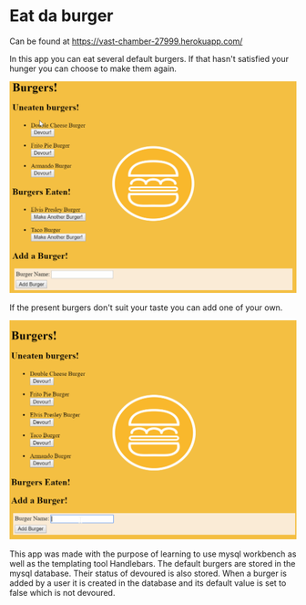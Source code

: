 # Eat da burger
Can be found at https://vast-chamber-27999.herokuapp.com/ 

In this app you can eat several default burgers. If that hasn't satisfied your hunger you can choose to make them again. 

![Burger](public/assets/img/burgergif.gif)

If the present burgers don't suit your taste you can add one of your own.

![Burger](public/assets/img/burger3.gif)

This app was made with the purpose of learning to use mysql workbench as well as the templating tool Handlebars. The default burgers are stored in the mysql database. Their status of devoured is also stored. When a burger is added by a user it is created in the database and its default value is set to false which is not devoured.